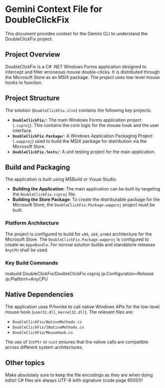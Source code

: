 # Gemini Context File for DoubleClickFix

This document provides context for the Gemini CLI to understand the DoubleClickFix project.

## Project Overview

DoubleClickFix is a C# .NET Windows Forms application designed to intercept and filter erroneous mouse double-clicks. It is distributed through the Microsoft Store as an MSIX package. The project uses low-level mouse hooks to function.

## Project Structure

The solution (`DoubleClickFix.slnx`) contains the following key projects:

-   **`DoubleClickFix/`**: The main Windows Forms application project (`.csproj`). This contains the core logic for the mouse hook and the user interface.
-   **`DoubleClickFix.Package/`**: A Windows Application Packaging Project (`.wapproj`) used to build the MSIX package for distribution via the Microsoft Store.
-   **`DoubleClickFix.Tests/`**: A unit testing project for the main application.

## Build and Packaging

The application is built using MSBuild or Visual Studio.

-   **Building the Application**: The main application can be built by targeting the `DoubleClickFix.csproj` file.
-   **Building the Store Package**: To create the distributable package for the Microsoft Store, the `DoubleClickFix.Package.wapproj` project must be built.

### Platform Architecture

The project is configured to build for `x86`, `x64`, `arm64` architecture for the Microsoft Store. The `DoubleClickFix.Package.wapproj` is configured to create an `AppxBundle`.
For normal solution builds and standalone releases `AnyCPU` shall be used.

### Key Build Commands

msbuild DoubleClickFix/DoubleClickFix.csproj /p:Configuration=Release /p:Platform=AnyCPU

## Native Dependencies

The application uses P/Invoke to call native Windows APIs for the low-level mouse hook (`user32.dll`, `kernel32.dll`). The relevant files are:
- `DoubleClickFix/NativeMethods.cs`
- `DoubleClickFix/INativeMethods.cs`
- `DoubleClickFix/MouseHook.cs`

The use of `IntPtr` or `nint` ensures that the native calls are compatible across different system architectures.

## Other topics

Make absolutely sure to keep the file encodings as they are when doing edits! C# files are always UTF-8 with signature (code page 65001)!